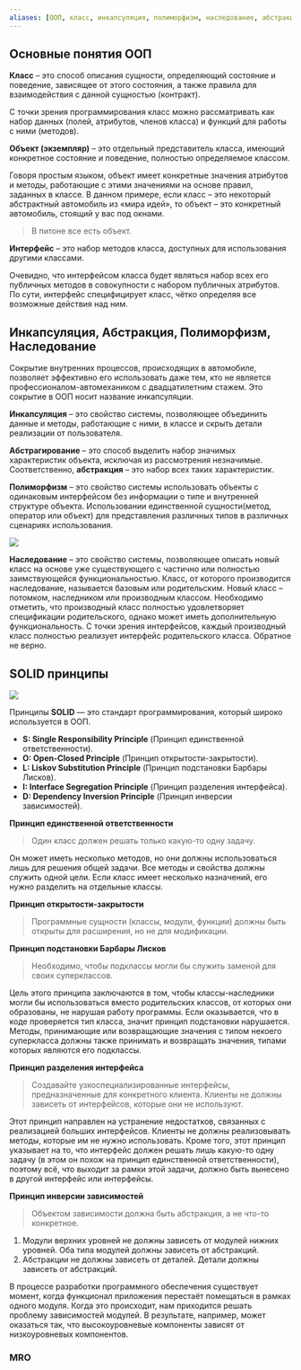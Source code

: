 ```yaml
---
aliases: [ООП, класс, инкапсуляция, полиморфизм, наследование, абстракция, SOLID]
---
```


## Основные понятия ООП
**Класс** – это способ описания сущности, определяющий состояние и поведение, зависящее от этого состояния, а также правила для взаимодействия с данной сущностью (контракт).  
  
С точки зрения программирования класс можно рассматривать как набор данных (полей, атрибутов, членов класса) и функций для работы с ними (методов).

**Объект (экземпляр)** – это отдельный представитель класса, имеющий конкретное состояние и поведение, полностью определяемое классом.  
  
Говоря простым языком, объект имеет конкретные значения атрибутов и методы, работающие с этими значениями на основе правил, заданных в классе. В данном примере, если класс – это некоторый абстрактный автомобиль из «мира идей», то объект – это конкретный автомобиль, стоящий у вас под окнами.
> В питоне все есть объект.

**Интерфейс** – это набор методов класса, доступных для использования другими классами.  
  
Очевидно, что интерфейсом класса будет являться набор всех его публичных методов в совокупности с набором публичных атрибутов. По сути, интерфейс специфицирует класс, чётко определяя все возможные действия над ним.

## Инкапсуляция, Абстракция,  Полиморфизм, Наследование
Сокрытие внутренних процессов, происходящих в автомобиле, позволяет эффективно его использовать даже тем, кто не является профессионалом-автомехаником с двадцатилетним стажем. Это сокрытие в ООП носит название инкапсуляции.

**Инкапсуляция** – это свойство системы, позволяющее объединить данные и методы, работающие с ними, в классе и скрыть детали реализации от пользователя.

**Абстрагирование** – это способ выделить набор значимых характеристик объекта, исключая из рассмотрения незначимые. Соответственно, **абстракция** – это набор всех таких характеристик.

**Полиморфизм** – это свойство системы использовать объекты с одинаковым интерфейсом без информации о типе и внутренней структуре объекта. Использовании единственной сущности(метод, оператор или объект) для представления различных типов в различных сценариях использования.

![](https://habrastorage.org/r/w1560/getpro/habr/upload_files/d02/7a3/0fa/d027a30faacfbb0f35e4f7e62656535c.png)

**Наследование** – это свойство системы, позволяющее описать новый класс на основе уже существующего с частично или полностью заимствующейся функциональностью. Класс, от которого производится наследование, называется базовым или родительским. Новый класс – потомком, наследником или производным классом.
Необходимо отметить, что производный класс полностью удовлетворяет спецификации родительского, однако может иметь дополнительную функциональность. С точки зрения интерфейсов, каждый производный класс полностью реализует интерфейс родительского класса. Обратное не верно.

## SOLID принципы

![](https://habrastorage.org/r/w1560/webt/z5/b2/h8/z5b2h8gaf28pjknnrjz3tpjlfui.jpeg)

Принципы **SOLID** — это стандарт программирования, который широко используется в ООП.

-   **S: Single Responsibility Principle** (Принцип единственной ответственности).
-   **O: Open-Closed Principle** (Принцип открытости-закрытости).
-   **L: Liskov Substitution Principle** (Принцип подстановки Барбары Лисков).
-   **I: Interface Segregation Principle** (Принцип разделения интерфейса).
-   **D: Dependency Inversion Principle** (Принцип инверсии зависимостей).

**Принцип единственной ответственности**
> Один класс должен решать только какую-то одну задачу. 

Он может иметь несколько методов, но они должны использоваться лишь для решения общей задачи. Все методы и свойства должны служить одной цели. Если класс имеет несколько назначений, его нужно разделить на отдельные классы.

**Принцип открытости-закрытости**
> Программные сущности (классы, модули, функции) должны быть открыты для расширения, но не для модификации.

**Принцип подстановки Барбары Лисков**
> Необходимо, чтобы подклассы могли бы служить заменой для своих суперклассов.

Цель этого принципа заключаются в том, чтобы классы-наследники могли бы использоваться вместо родительских классов, от которых они образованы, не нарушая работу программы. Если оказывается, что в коде проверяется тип класса, значит принцип подстановки нарушается.
Методы, принимающие или возвращающие значения с типом некоего суперкласса  должны также принимать и возвращать значения, типами которых являются его подклассы.

**Принцип разделения интерфейса**
> Создавайте узкоспециализированные интерфейсы, предназначенные для конкретного клиента. Клиенты не должны зависеть от интерфейсов, которые они не используют.

Этот принцип направлен на устранение недостатков, связанных с реализацией больших интерфейсов.
Клиенты не должны реализовывать методы, которые им не нужно использовать. Кроме того, этот принцип указывает на то, что интерфейс должен решать лишь какую-то одну задачу (в этом он похож на принцип единственной ответственности), поэтому всё, что выходит за рамки этой задачи, должно быть вынесено в другой интерфейс или интерфейсы.

**Принцип инверсии зависимостей**
> Объектом зависимости должна быть абстракция, а не что-то конкретное.

1.  Модули верхних уровней не должны зависеть от модулей нижних уровней. Оба типа модулей должны зависеть от абстракций.
2.  Абстракции не должны зависеть от деталей. Детали должны зависеть от абстракций.

В процессе разработки программного обеспечения существует момент, когда функционал приложения перестаёт помещаться в рамках одного модуля. Когда это происходит, нам приходится решать проблему зависимостей модулей. В результате, например, может оказаться так, что высокоуровневые компоненты зависят от низкоуровневых компонентов.

### MRO